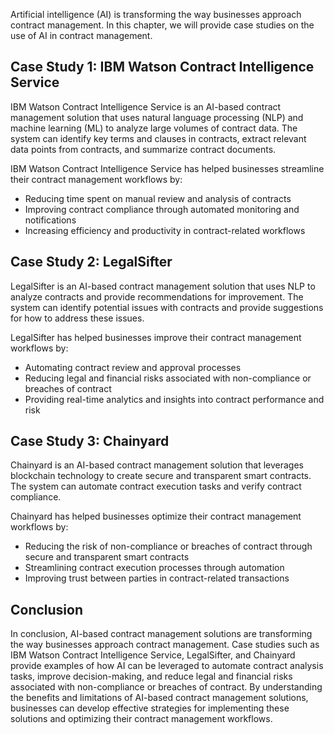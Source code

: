 
Artificial intelligence (AI) is transforming the way businesses approach contract management. In this chapter, we will provide case studies on the use of AI in contract management.

Case Study 1: IBM Watson Contract Intelligence Service
------------------------------------------------------

IBM Watson Contract Intelligence Service is an AI-based contract management solution that uses natural language processing (NLP) and machine learning (ML) to analyze large volumes of contract data. The system can identify key terms and clauses in contracts, extract relevant data points from contracts, and summarize contract documents.

IBM Watson Contract Intelligence Service has helped businesses streamline their contract management workflows by:

* Reducing time spent on manual review and analysis of contracts
* Improving contract compliance through automated monitoring and notifications
* Increasing efficiency and productivity in contract-related workflows

Case Study 2: LegalSifter
-------------------------

LegalSifter is an AI-based contract management solution that uses NLP to analyze contracts and provide recommendations for improvement. The system can identify potential issues with contracts and provide suggestions for how to address these issues.

LegalSifter has helped businesses improve their contract management workflows by:

* Automating contract review and approval processes
* Reducing legal and financial risks associated with non-compliance or breaches of contract
* Providing real-time analytics and insights into contract performance and risk

Case Study 3: Chainyard
-----------------------

Chainyard is an AI-based contract management solution that leverages blockchain technology to create secure and transparent smart contracts. The system can automate contract execution tasks and verify contract compliance.

Chainyard has helped businesses optimize their contract management workflows by:

* Reducing the risk of non-compliance or breaches of contract through secure and transparent smart contracts
* Streamlining contract execution processes through automation
* Improving trust between parties in contract-related transactions

Conclusion
----------

In conclusion, AI-based contract management solutions are transforming the way businesses approach contract management. Case studies such as IBM Watson Contract Intelligence Service, LegalSifter, and Chainyard provide examples of how AI can be leveraged to automate contract analysis tasks, improve decision-making, and reduce legal and financial risks associated with non-compliance or breaches of contract. By understanding the benefits and limitations of AI-based contract management solutions, businesses can develop effective strategies for implementing these solutions and optimizing their contract management workflows.
